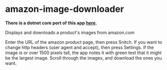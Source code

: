 # amazon-image-downloader

**There is a dotnet core port of this app [here](https://github.com/bodzaital/aid-core).**

Displays and downloads a product's images from amazon.com

Enter the URL of the amazon product page, then press Snitch. If you want to change http headers (user agent and accept), then press Settings.
If the image is or over 1500 pixels tall, the app notes it with green text that it might be the largest image. Scroll through the images,
and download the ones you want.
